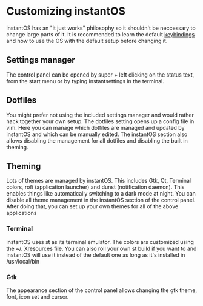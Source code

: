 # Customizing instantOS

instantOS has an "it just works" philosophy so it shouldn't be neccessary to change large parts of it. 
It is recommended to learn the default [keybindings](https://instantos.io/instantos.io/youtube/hotkeys) and how to use the OS with the default setup before changing it. 

## Settings manager

The control panel can be opened by super + left clicking on the status text, from the start menu or by typing instantsettings in the terminal.

## Dotfiles

You might prefer not using the included settings manager and would rather hack together your own setup. 
The dotfiles setting opens up a config file in vim. Here you can manage which dotfiles are managed and updated by instantOS and which can be manually edited. The instantOS section also allows disabling the management for all dotfiles and disabling the built in theming. 

## Theming

Lots of themes are managed by instantOS. This includes Gtk, Qt, Terminal colors, rofi (application launcher) and dunst (notification daemon). 
This enables things like automatically switching to a dark mode at night. 
You can disable all theme management in the instantOS section of the control panel.
After doing that, you can set up your own themes for all of the above applications

### Terminal

instantOS uses st as its terminal emulator. The colors ars customized using the ~/. Xresources file. 
You can also roll your own st build if you want to and instantOS will use it instead of the default one as long as it's installed in /usr/local/bin

### Gtk

The appearance section of the control panel allows changing the gtk theme, font, icon set and cursor. 
